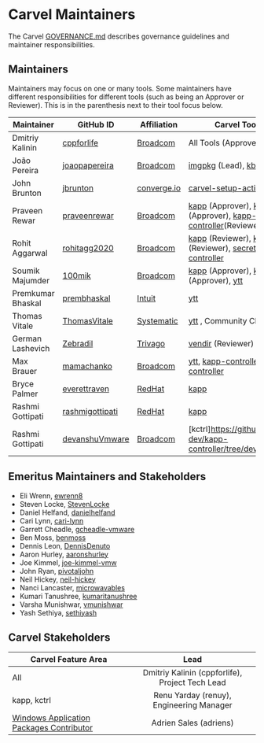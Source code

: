 # Carvel Maintainers

The Carvel [GOVERNANCE.md](https://github.com/carvel-dev/carvel/blob/develop/GOVERNANCE.md) describes governance guidelines and maintainer responsibilities.

## Maintainers
Maintainers may focus on one or many tools. Some maintainers have different responsibilities for different tools (such as being an Approver or Reviewer). This is in the parenthesis next to their tool focus below.

| Maintainer            | GitHub ID                                             | Affiliation                              | Carvel Tool Focus                                                                                                                                                                                                                  |
|-----------------------|-------------------------------------------------------|------------------------------------------|------------------------------------------------------------------------------------------------------------------------------------------------------------------------------------------------------------------------------------|
| Dmitriy Kalinin       | [cppforlife](https://github.com/cppforlife)           | [Broadcom](https://www.broadcom.com) | All Tools (Approver)                                                                                                                                                                                                               |
| João Pereira          | [joaopapereira](https://github.com/joaopapereira)     | [Broadcom](https://www.broadcom.com) | [imgpkg](https://github.com/carvel-dev/imgpkg) (Lead), [kbld](https://github.com/carvel-dev/kbld), [vendir](https://github.com/carvel-dev/vendir) |
| John Brunton          | [jbrunton](https://github.com/jbrunton)               | [converge.io](https://converge.io/)      | [carvel-setup-action](https://github.com/carvel-dev/setup-action) (Approver) |
| Praveen Rewar         | [praveenrewar](https://github.com/praveenrewar)       | [Broadcom](https://www.broadcom.com) | [kapp](https://github.com/carvel-dev/kapp) (Approver), [kctrl](https://github.com/carvel-dev/kapp-controller/tree/develop/cli) (Approver), [kapp-controller](https://github.com/carvel-dev/kapp-controller)(Reviewer), [imgpkg](https://github.com/carvel-dev/imgpkg) |
| Rohit Aggarwal        | [rohitagg2020](https://github.com/rohitagg2020)       | [Broadcom](https://www.broadcom.com) | [kapp](https://github.com/carvel-dev/kapp) (Reviewer), [kctrl](https://github.com/carvel-dev/kapp-controller/tree/develop/cli) (Reviewer), [secretgen-controller](https://github.com/carvel-dev/secretgen-controller) |
| Soumik Majumder       | [100mik](https://github.com/100mik)                   | [Broadcom](https://www.broadcom.com) | [kapp](https://github.com/carvel-dev/kapp) (Approver), [kctrl](https://github.com/carvel-dev/kapp-controller/tree/develop/cli) (Approver), [ytt](https://github.com/carvel-dev/ytt) |
| Premkumar Bhaskal     | [prembhaskal](https://github.com/prembhaskal)         | [Intuit](https://www.intuit.com) | [ytt](https://github.com/carvel-dev/ytt)                                                                                                                                                                                |
| Thomas Vitale     | [ThomasVitale](https://github.com/ThomasVitale)         | [Systematic](https://systematic.com/en-gb/) | [ytt](https://github.com/carvel-dev/kapp-controller) , Community Champion |
| German Lashevich     | [Zebradil](https://github.com/Zebradil)         | [Trivago](https://github.com/trivago) | [vendir](https://github.com/carvel-dev/vendir) (Reviewer) |
| Max Brauer   | [mamachanko](https://github.com/mamachanko)         | [Broadcom](https://www.broadcom.com) |  [ytt](https://github.com/carvel-dev/ytt), [kapp-controller](https://github.com/carvel-dev/kapp-controller), [secretgen-controller](https://github.com/carvel-dev/secretgen-controller)  |
| Bryce Palmer   | [everettraven](https://github.com/everettraven)         | [RedHat](https://www.redhat.com/en) |  [kapp](https://github.com/carvel-dev/kapp)  |
| Rashmi Gottipati   | [rashmigottipati](https://github.com/rashmigottipati)    | [RedHat](https://www.redhat.com/en) |  [kapp](https://github.com/carvel-dev/kapp)  |
| Rashmi Gottipati   | [devanshuVmware](https://github.com/devanshuVmware)    | [Broadcom](https://www.broadcom.com) |  [kctrl]https://github.com/carvel-dev/kapp-controller/tree/develop/cli)  |


## Emeritus Maintainers and Stakeholders
* Eli Wrenn, [ewrenn8](https://github.com/ewrenn8)
* Steven Locke, [StevenLocke](https://github.com/StevenLocke)
* Daniel Helfand, [danielhelfand](https://github.com/danielhelfand)
* Cari Lynn, [cari-lynn](https://github.com/cari-lynn)
* Garrett Cheadle, [gcheadle-vmware](https://github.com/gcheadle-vmware)
* Ben Moss, [benmoss](https://github.com/benmoss)
* Dennis Leon, [DennisDenuto](https://github.com/DennisDenuto)
* Aaron Hurley, [aaronshurley](https://github.com/aaronshurley)
* Joe Kimmel, [joe-kimmel-vmw](https://github.com/joe-kimmel-vmw)  
* John Ryan, [pivotaljohn](https://github.com/pivotaljohn)
* Neil Hickey, [neil-hickey](https://github.com/neil-hickey)
* Nanci Lancaster, [microwavables](https://github.com/microwavables)
* Kumari Tanushree, [kumaritanushree](https://github.com/kumaritanushree)
* Varsha Munishwar, [vmunishwar](https://github.com/vmunishwar)
* Yash Sethiya, [sethiyash](https://github.com/sethiyash)     

## Carvel Stakeholders

| Carvel Feature Area                                                                                                                             |                       Lead                       |
|-------------------------------------------------------------------------------------------------------------------------------------------------|:------------------------------------------------:|
| All                                                                                                                                             | Dmitriy Kalinin (cppforlife), Project Tech Lead  |
| kapp, kctrl                                                                                                                                     |     Renu Yarday (renuy), Engineering Manager     |
| [Windows Application Packages Contributor](https://github.com/adriens?tab=repositories&q=chocolatey-&type=&language=powershell&sort=stargazers) |              Adrien Sales (adriens)              |
